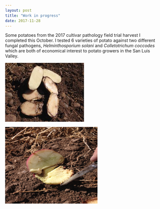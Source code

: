```yaml
---
layout: post
title: "Work in progress"
date: 2017-11-28
---
```


Some potatoes from the 2017 cultivar pathology field trial harvest I completed this October. I tested 6 varieties of potato against two different fungal pathogens, *Helminthosporium solani* and *Colletotrichum coccodes* which are both of economical interest to potato growers in the San Luis Valley.



![IMG_2211.JPG](/_posts/IMG_2211.JPG "Potato")


<IMG HEIGHT="250" WIDTH="300" src=/_posts/IMG_2214.JPG>
